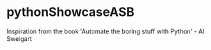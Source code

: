 # pythonShowcaseASB

Inspiration from the book 'Automate the boring stuff with Python' - Al Sweigart
